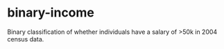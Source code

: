 # binary-income
Binary classification of whether individuals have a salary of >50k in 2004 census data.
